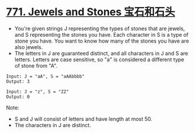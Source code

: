 # [771. Jewels and Stones 宝石和石头](https://leetcode.com/problems/jewels-and-stones/)
* You're given strings J representing the types of stones that are jewels, and S representing the stones you have.  Each character in S is a type of stone you have.  You want to know how many of the stones you have are also jewels.
* The letters in J are guaranteed distinct, and all characters in J and S are letters. Letters are case sensitive, so "a" is considered a different type of stone from "A".
```text
Input: J = "aA", S = "aAAbbbb"
Output: 3

Input: J = "z", S = "ZZ"
Output: 0
```
Note:
* S and J will consist of letters and have length at most 50.
* The characters in J are distinct.